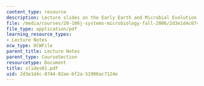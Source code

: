 ```yaml
---
content_type: resource
description: Lecture slides on the Early Earth and Microbial Evolution.
file: /media/courses/20-106j-systems-microbiology-fall-2006/2d3e1d4c074482aebf2a51906ac7124e_slides01.pdf
file_type: application/pdf
learning_resource_types:
- Lecture Notes
ocw_type: OCWFile
parent_title: Lecture Notes
parent_type: CourseSection
resourcetype: Document
title: slides01.pdf
uid: 2d3e1d4c-0744-82ae-bf2a-51906ac7124e
---
```

